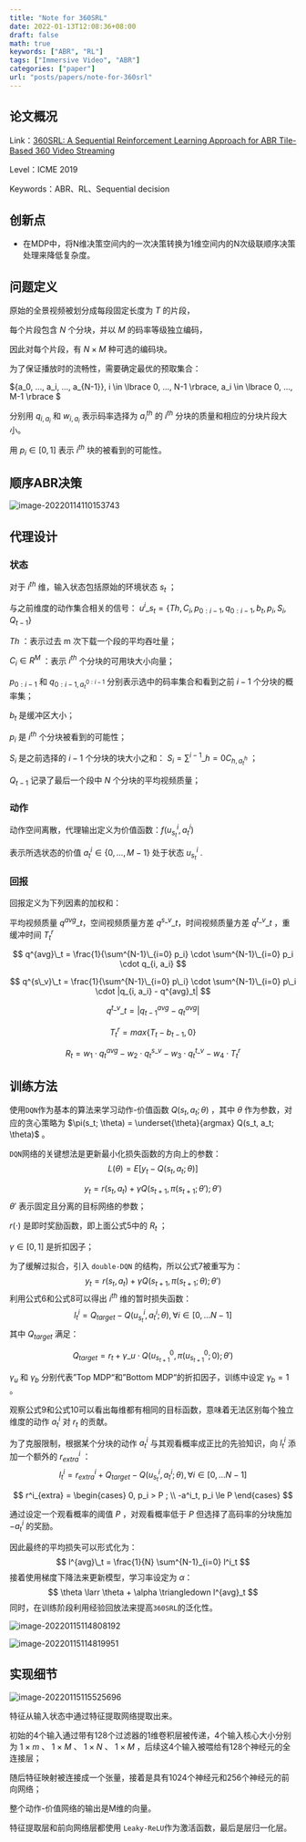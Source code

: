 ```yaml
---
title: "Note for 360SRL"
date: 2022-01-13T12:08:36+08:00
draft: false
math: true
keywords: ["ABR", "RL"]
tags: ["Immersive Video", "ABR"]
categories: ["paper"]
url: "posts/papers/note-for-360srl"
---
```


## 论文概况

Link：[360SRL: A Sequential Reinforcement Learning Approach for ABR Tile-Based 360 Video Streaming](https://ieeexplore.ieee.org/document/8784927)

Level：ICME 2019

Keywords：ABR、RL、Sequential decision

## 创新点

+ 在MDP中，将N维决策空间内的一次决策转换为1维空间内的N次级联顺序决策处理来降低复杂度。

## 问题定义

原始的全景视频被划分成每段固定长度为 $T$ 的片段，

每个片段包含 $N$ 个分块，并以 $M$ 的码率等级独立编码，

因此对每个片段，有 $N \times M$ 种可选的编码块。

为了保证播放时的流畅性，需要确定最优的预取集合： 

${a_0, ..., a_i, ..., a_{N-1}}, i \in \lbrace 0, ..., N-1 \rbrace, a_i \in \lbrace 0, ..., M-1 \rbrace $

分别用 $q_{i, a_i}$ 和 $w_{i, a_i}$ 表示码率选择为 $a^{th}_i$ 的 $i^{th}$ 分块的质量和相应的分块片段大小。

用 $p_i \in [0, 1]$ 表示 $i^{th}$ 块的被看到的可能性。

## 顺序ABR决策

![image-20220114110153743](https://s2.loli.net/2022/01/14/9wSAsx2o3vylXRg.png)

## 代理设计

### 状态

对于 $i^{th}$ 维，输入状态包括原始的环境状态 $s_t$ ；

与之前维度的动作集合相关的信号： $u^{i}\_{s_t} = \lbrace Th, C_i, p_{0:i-1}, q_{0:i-1}, b_t, p_i, S_i, Q_{t-1} \rbrace$ 

$Th$ ：表示过去 m 次下载一个段的平均吞吐量；

$C_i \in R^M$ ：表示 $i^{th}$ 个分块的可用块大小向量；

$p_{0:i-1}$ 和 $q_{0:i-1, a^{0:i-1}_{t}}$ 分别表示选中的码率集合和看到之前 $i-1$ 个分块的概率集；

$b_t$ 是缓冲区大小；

$p_i$ 是 $i^{th}$ 个分块被看到的可能性；

$S_i$ 是之前选择的 $i-1$ 个分块的块大小之和： $S_i = \sum^{i-1}\_{h=0} C_{h, a^h_t}$ ；

$Q_{t-1}$ 记录了最后一个段中 $N$ 个分块的平均视频质量；

### 动作

动作空间离散，代理输出定义为价值函数：$f(u^i_{s_t}, a^i_t)$ 

表示所选状态的价值 $a^i_t \in \lbrace 0, ..., M-1 \rbrace$ 处于状态 $u_{s_t}^i$ .

### 回报

回报定义为下列因素的加权和：

平均视频质量 $q^{avg}\_t$，空间视频质量方差 $q^{s\_v}\_t$，时间视频质量方差 $q^{t\_v}\_t$ ，重缓冲时间 $T^r_t$


$$
q^{avg}\_t = \frac{1}{\sum^{N-1}\_{i=0} p_i} \cdot \sum^{N-1}\_{i=0} p_i \cdot q_{i, a_i}
$$

$$
q^{s\_v}\_t = \frac{1}{\sum^{N-1}\_{i=0} p\_i} \cdot \sum^{N-1}\_{i=0} p\_i \cdot |q_{i, a_i} - q^{avg}_t|
$$

$$
q^{t\_v}\_t = |q^{avg}_{t-1} - q^{avg}_t|
$$

$$
T^r_t = max \lbrace T_t - b_{t-1}, 0 \rbrace
$$

$$
R_t = w_1 \cdot q^{avg}_t - w_2 \cdot q^{s\_v}_t - w_3 \cdot q^{t\_v}_t - w_4 \cdot T^r_t
$$



## 训练方法

使用`DQN`作为基本的算法来学习动作-价值函数 $Q(s_t, a_t; \theta)$ ，其中 $\theta$ 作为参数，对应的贪心策略为 $\pi(s_t; \theta) = \underset{\theta}{argmax} Q(s_t, a_t; \theta)$ 。

`DQN`网络的关键想法是更新最小化损失函数的方向上的参数：
$$
L(\theta) = E[y_t - Q(s_t, a_t; \theta)]
$$

$$
y_t = r(s_t, a_t) + \gamma Q(s_{t+1}, \pi(s_{t+1}; {\theta}'); {\theta}')
$$
${\theta}'$ 表示固定且分离的目标网络的参数；

$r(\cdot)$ 是即时奖励函数，即上面公式5中的 $R_t$ ；

$\gamma \in [0, 1]$ 是折扣因子；

为了缓解过拟合，引入 `double-DQN` 的结构，所以公式7被重写为：
$$
y_t = r(s_t, a_t) + \gamma Q(s_{t+1}, {\pi}(s_{t+1}; \theta); {\theta}')
$$
利用公式6和公式8可以得出 $i^{th}$ 维的暂时损失函数：
$$
l^i_t = Q_{target} - Q(u^i_{s_t}, a^i_t; \theta), \forall i \in [0, ...N-1]
$$
其中 $Q_{target}$ 满足：


$$
Q_{target} = r_t + {\gamma}\_u \cdot Q(u^0_{s_{t+1}}, \pi(u^0_{s_{t+1}}; 0); {\theta}')
$$


${\gamma}_u$ 和 ${\gamma}_b$ 分别代表”Top MDP“和”Bottom MDP“的折扣因子，训练中设定 ${\gamma}_b = 1$ 。

观察公式9和公式10可以看出每维都有相同的目标函数，意味着无法区别每个独立维度的动作 $a^i_t$ 对 $r_t$ 的贡献。

为了克服限制，根据某个分块的动作 $a^i_t$ 与其观看概率成正比的先验知识，向 $l^i_t$ 添加一个额外的 $r^i_{extra}$ ：
$$
l^i_t = r^i_{extra} + Q_{target} - Q(u^i_{s_t}, a^i_t; \theta), \forall i \in [0, ...N-1]
$$

$$
r^i_{extra} = 
\begin{cases}
0, p_i > P ;
\\
-a^i_t, p_i \le P
\end{cases}
$$

通过设定一个观看概率的阈值 $P$ ，对观看概率低于 $P$ 但选择了高码率的分块施加 $-a^i_t$ 的奖励。

因此最终的平均损失可以形式化为：
$$
l^{avg}\_t = \frac{1}{N} \sum^{N-1}_{i=0} l^i_t
$$
接着使用梯度下降法来更新模型，学习率设定为 $\alpha$：
$$
\theta \larr \theta + \alpha \triangledown l^{avg}_t
$$
同时，在训练阶段利用经验回放法来提高`360SRL`的泛化性。

![image-20220115114808192](https://s2.loli.net/2022/01/15/l6J8GHucdqjPfer.png)

![image-20220115114819951](https://s2.loli.net/2022/01/15/Ssyuc7a5z4JTAHN.png)

## 实现细节

![image-20220115115525696](https://s2.loli.net/2022/01/15/LsGl5AMNDvxZSWQ.png)

特征从输入状态中通过特征提取网络提取出来。

初始的4个输入通过带有128个过滤器的1维卷积层被传递，4个输入核心大小分别为 $1 \times m$ 、 $1 \times M$ 、 $1 \times N$ 、 $1 \times M$ ，后续这4个输入被喂给有128个神经元的全连接层；

随后特征映射被连接成一个张量，接着是具有1024个神经元和256个神经元的前向网络；

整个动作-价值网络的输出是M维的向量。

特征提取层和前向网络层都使用 `Leaky-ReLU`作为激活函数，最后是层归一化层。

